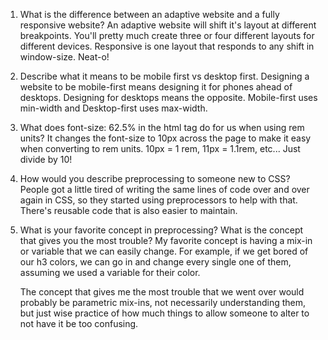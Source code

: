 1. What is the difference between an adaptive website and a fully responsive website?
    An adaptive website will shift it's layout at different breakpoints. You'll pretty much create three or four different layouts for different devices. Responsive is one layout that responds to any shift in window-size. Neat-o!

2. Describe what it means to be mobile first vs desktop first.
    Designing a website to be mobile-first means designing it for phones ahead of desktops. Designing for desktops means the opposite. Mobile-first uses min-width and Desktop-first uses max-width.

3. What does font-size: 62.5% in the html tag do for us when using rem units?
    It changes the font-size to 10px across the page to make it easy when converting to rem units. 10px = 1 rem, 11px = 1.1rem, etc... Just divide by 10!

4. How would you describe preprocessing to someone new to CSS?
    People got a little tired of writing the same lines of code over and over again in CSS, so they started using preprocessors to help with that. There's reusable code that is also easier to maintain.

5. What is your favorite concept in preprocessing? What is the concept that gives you the most trouble?
    My favorite concept is having a mix-in or variable that we can easily change. For example, if we get bored of our h3 colors, we can go in and change every single one of them, assuming we used a variable for their color.

    The concept that gives me the most trouble that we went over would probably be parametric mix-ins, not necessarily understanding them, but just wise practice of how much things to allow someone to alter to not have it be too confusing.